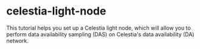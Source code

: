 # celestia-light-node
This tutorial helps you set up a Celestia light node, which will allow you to perform data availability sampling (DAS) on Celestia's data availability (DA) network.

